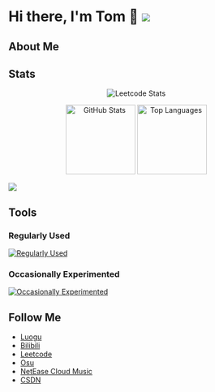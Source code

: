 # Hi there, I'm Tom 👋 ![](https://komarev.com/ghpvc/?username=eleven-dimension&color=blue&style=flat-square)

## About Me


## Stats
<p align="center">
  <img src="https://stats.justsong.cn/api/leetcode?username=sophon&cn=true&theme=dark" alt="Leetcode Stats"/>
</p>
<p align="center">
  <img src="https://github-readme-stats-git-masterrstaa-rickstaa.vercel.app/api?username=eleven-dimension&show_icons=true&include_all_commits=true&rank_icon=github&theme=dark" alt="GitHub Stats" height="137px"/>
  <img src="https://github-readme-stats-git-masterrstaa-rickstaa.vercel.app/api/top-langs/?username=eleven-dimension&exclude_repo=eleven-dimension.github.io&layout=compact&langs_count=10&theme=dark" alt="Top Languages" height="137px"/>
</p>

<picture>
    <source media="(prefers-color-scheme: dark)" srcset="https://github-readme-activity-graph.vercel.app/graph?username=eleven-dimension&theme=xcode&bg_color=FF000000&hide_border=true" />
    <source media="(prefers-color-scheme: light)" srcset="https://github-readme-activity-graph.vercel.app/graph?username=eleven-dimension&theme=xcode&bg_color=FF000000&color=000000&hide_border=true" />
    <img src="https://github-readme-activity-graph.vercel.app/graph?username=eleven-dimension&theme=xcode&bg_color=FF000000&hide_border=true" />
</picture>



## Tools

### Regularly Used
[![Regularly Used](https://skillicons.dev/icons?i=anaconda,cpp,cmake,css,git,github,gitlab,html,idea,java,js,latex,linux,md,nodejs,npm,powershell,py,pytorch,sklearn,tensorflow,ubuntu,vscode&perline=13)](#)

### Occasionally Experimented
[![Occasionally Experimented](https://skillicons.dev/icons?i=androidstudio,blender,c,dart,debian,docker,electron,elixir,firebase,gradle,jquery,lua,matlab,mysql,pycharm,react,regex,rust,selenium,vim,visualstudio,vue,vuetify,webstorm,wordpress&perline=13)](#)

## Follow Me

- [Luogu](https://www.luogu.com.cn/user/159730)
- [Bilibili](https://space.bilibili.com/3546573059394401)
- [Leetcode](https://leetcode.cn/u/sophon/)
- [Osu](https://osu.ppy.sh/users/23603871)
- [NetEase Cloud Music](https://music.163.com/#/user/home?id=3931809475)
- [CSDN](https://blog.csdn.net/qq_43033347)